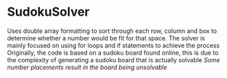 # SudokuSolver
Uses double array formatting to sort through each row, column and box to determine whether a number would be fit for that space.
The solver is mainly focused on using for loops and if statements to achieve the process
Originally, the code is based on a sudoku board found online, this is due to the complexity of generating a sudoku board that is actually solvable
*Some number placements result in the board being unsolvable*
